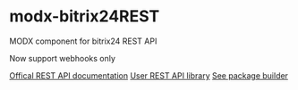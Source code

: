 # modx-bitrix24REST
MODX component for bitrix24 REST API

Now support webhooks only

[Offical REST API documentation](https://dev.1c-bitrix.ru/rest_help/)
[User REST API library](https://github.com/bitrix-tools/crest)
[See package builder](https://github.com/web-effect/modx-packageBuilder)